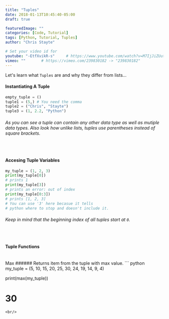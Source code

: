 ```yaml
---
title: "Tuples"
date: 2018-01-13T10:45:40-05:00
draft: true

featuredImage: ""
categories: [Code, Tutorial]
tags: [Python, Tutorial, Tuples]
author: "Chris Stayte"

# Set your video id for
youtube: "-EtfXvikR-s"     # https://www.youtube.com/watch?v=M7IjJiZUutk -> "M7IjJiZUutk"
vimeo: ""       # https://vimeo.com/239830182 -> "239830182"
---
```

Let's learn what `Tuples` are and why they differ from lists...

<!--more-->

>
#### Instantiating A Tuple
``` python
empty_tuple = ()
tuple1 = (5,) # You need the comma
tuple2 = ("Chris", "Stayte")
tuple3 = (1, 2.2, "Python")
```
###### As you can see a tuple can contain any other data type as well as mutiple data types. Also look how unlike lists, tuples use parentheses instead of square brackets.

<br/>

>
#### Accesing Tuple Variables
``` python
my_tuple = (1, 2, 3)
print(my_tuple[0])
# prints 1
print(my_tuple[3])
# prints an error: out of index
print(my_tuple[0:3])
# prints [1, 2, 3]
# You can use '3' here becasue it tells 
# python where to stop and doesn't include it.
```
###### Keep in mind that the beginning index of all tuples start at `0`.
 
<br/>

>
#### Tuple Functions
<br/>
Max
###### Returns item from the tuple with max value.
``` python
my_tuple = (5, 10, 15, 20, 25, 30, 24, 19, 14, 9, 4)

print(max(my_tuple))

# 30
```
<br/>